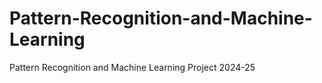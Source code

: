 # Pattern-Recognition-and-Machine-Learning
 Pattern Recognition and Machine Learning Project 2024-25
